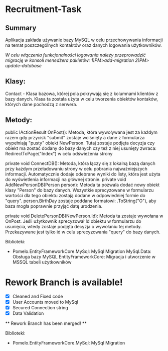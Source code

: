 # Recruitment-Task
## Summary
Aplikacja zakłada używanie bazy MySQL w celu przechowywania informacji na temat poszczególnych kontaktów oraz danych logowania użytkowników.

*W celu włączenia funkcjonalności logowania należy przeprowadzić migrację w konsoli menedżera pakietów: 1)PM>add-migration 2)PM> update-database*

## Klasy:
Contact - Klasa bazowa, której pola pokrywają się z kolumnami klientów z bazy danych. Klasa ta została użyta w celu tworzenia obiektów kontaków, których dane pochodzą z serwera. 

## Metody:

public IActionResult OnPost(): Metoda, która wywoływana jest za każdym razem gdy przycisk "submit" zostaje wciśnięty a dane z formularza wypełniają "pusty" obiekt NewPerson. Tutaj zostaje podjęta decyzja czy obiekt ma zostać dodany do bazy danych czy też z niej usunięty 
zwraca:  RedirectToPage("Index") w celu odświeżenia strony

private void ConnectDB(): Metoda, która łączy się z lokalną bazą danych przy każdym przeładowaniu strony w celu pobrania najważniejszych informacji. Automatycznie dodaje odebrane wyniki do listy, która jest użyta do wyświetlenia informacji na głównej stronie.
private void AddNewPersonDB(Person person): Metoda ta pozwala dodać nowy obiekt klasy "Person" do bazy danych. Wszystkie sprecyzowane w formularzu wartości dla tego obiektu zostają dodane w odpowiedniej formie do "query". person.BirthDay zostaje poddane formatowi: .ToString("O"), aby baza mogła poprawnie przyjąć datę urodzenia.

private void DeletePersonDB(NewPerson.Id): Metoda ta zostaje wywołana w OnPost. Jeśli użytkownik sprecyzował Id obiektu w formularzu do usunięcia, wtedy zostaje podjęta decyzja o wywołaniu tej metody. Przekazywane jest tylko id w celu sprecyzowania "query" do bazy danych.

Biblioteki:
* Pomelo.EntityFrameworkCore.MySql: MySql Migration
MySql.Data: Obsługa bazy MySQL
EntityFrameworkCore: Migracja i utworzenie w MSSQL tabeli użytkowników

 # Rework Branch is available!
 - [x] Cleaned and Fixed code
 - [x] User Accounts moved to MySql
 - [x] Secured Connection string
 - [x] Data Validation
 
 ** Rework Branch has been merged! **

Biblioteki: 
* Pomelo.EntityFrameworkCore.MySql: MySql Migration
